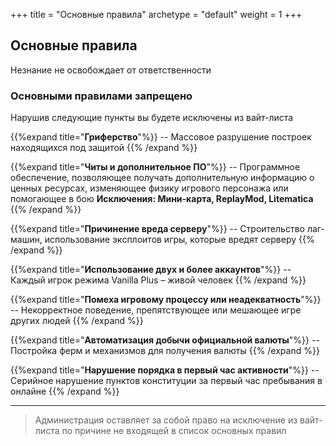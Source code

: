 +++
title = "Основные правила"
archetype = "default"
weight = 1
+++

## Основные правила
<gray>Незнание не освобождает от ответственности</gray>

### Основными правилами запрещено
<gray>Нарушив следующие пункты вы будете исключены из вайт-листа</gray>

{{%expand title="**Гриферство**"%}}
-- Массовое разрушение построек находящихся под защитой
{{% /expand %}}

{{%expand title="**Читы и дополнительное ПО**"%}}
-- Программное обеспечение, позволяющее получать дополнительную информацию о ценных ресурсах, изменяющее физику игрового персонажа или помогающее в бою
<fifty-empty-line></fifty-empty-line>
<gray>**Исключения: Мини-карта, ReplayMod, Litematica**</gray>
{{% /expand %}}

{{%expand title="**Причинение вреда серверу**"%}}
-- Строительство лаг-машин, использование эксплоитов игры, которые вредят серверу
{{% /expand %}}

{{%expand title="**Использование двух и более аккаунтов**"%}}
-- Каждый игрок режима Vanilla Plus – живой человек
{{% /expand %}}

{{%expand title="**Помеха игровому процессу или неадекватность**"%}}
-- Некорректное поведение, препятствующее или мешающее игре других людей
{{% /expand %}}

{{%expand title="**Автоматизация добычи официальной валюты**"%}}
-- Постройка ферм и механизмов для получения валюты
{{% /expand %}}

{{%expand title="**Нарушение порядка в первый час активности**"%}}
-- Серийное нарушение пунктов конституции за первый час пребывания в онлайне
{{% /expand %}}

---

> Администрация оставляет за собой право на исключение из вайт-листа по причине не входящей в список основных правил